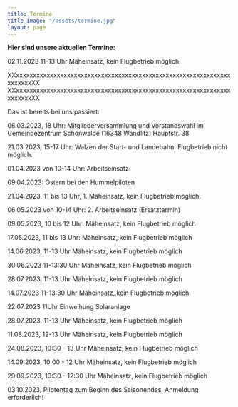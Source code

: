 ```yaml
---
title: Termine
title_image: "/assets/termine.jpg"
layout: page
---
```


**Hier sind unsere aktuellen Termine:**

02.11.2023 11-13 Uhr  Mäheinsatz, kein Flugbetrieb möglich




XXxxxxxxxxxxxxxxxxxxxxxxxxxxxxxxxxxxxxxxxxxxxxxxxxxxxxxxxxxxxxxxxxxxxxxxXX
XXxxxxxxxxxxxxxxxxxxxxxxxxxxxxxxxxxxxxxxxxxxxxxxxxxxxxxxxxxxxxxxxxxxxxxxXX

Das ist bereits bei uns passiert:

06.03.2023, 18 Uhr: Mitgliederversammlung und Vorstandswahl im Gemeindezentrum Schönwalde (16348 Wandlitz) Hauptstr. 38

21.03.2023, 15-17 Uhr: Walzen der Start- und Landebahn. Flugbetrieb nicht möglich.

01.04.2023 von 10-14 Uhr: Arbeitseinsatz

09.04.2023: Ostern bei den Hummelpiloten

21.04.2023, 11 bis 13 Uhr, 1. Mäheinsatz, kein Flugbetrieb möglich.

06.05.2023 von 10-14 Uhr: 2. Arbeitseinsatz (Ersatztermin)

09.05.2023, 10 bis 12 Uhr: Mäheinsatz, kein Flugbetrieb möglich

17.05.2023, 11 bis 13 Uhr: Mäheinsatz, kein Flugbetrieb möglich

14.06.2023, 11-13 Uhr  Mäheinsatz, kein Flugbetrieb möglich

30.06.2023 11-13:30 Uhr  Mäheinsatz, kein Flugbetrieb möglich

28.07.2023, 11-13 Uhr  Mäheinsatz, kein Flugbetrieb möglich

14.07.2023 11-13:30 Uhr  Mäheinsatz, kein Flugbetrieb möglich

22.07.2023 11Uhr    Einweihung Solaranlage

28.07.2023, 11-13 Uhr  Mäheinsatz, kein Flugbetrieb möglich

11.08.2023, 12-13 Uhr  Mäheinsatz, kein Flugbetrieb möglich

24.08.2023, 10:30 - 13 Uhr  Mäheinsatz, kein Flugbetrieb möglich

14.09.2023, 10:00 - 12 Uhr  Mäheinsatz, kein Flugbetrieb möglich

29.09.2023, 10:30 - 12:30 Uhr  Mäheinsatz, kein Flugbetrieb möglich

03.10.2023, Pilotentag zum Beginn des Saisonendes, Anmeldung erforderlich!
